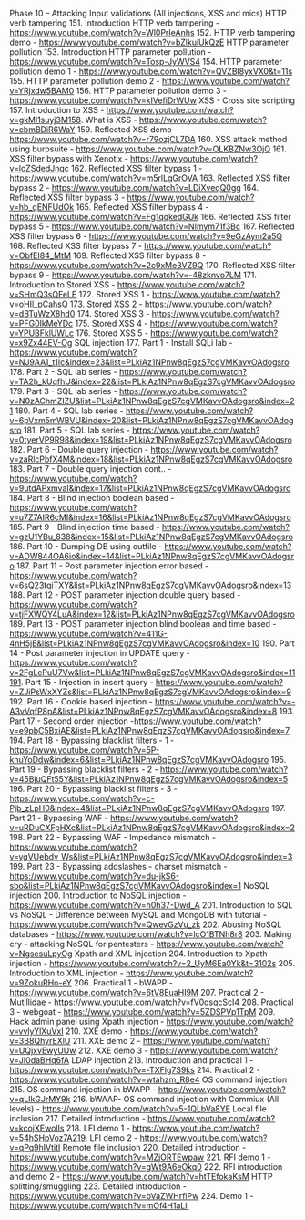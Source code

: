 Phase 10 – Attacking Input validations (All injections, XSS and mics)
HTTP verb tampering
151. Introduction HTTP verb tampering - https://www.youtube.com/watch?v=Wl0PrIeAnhs
152. HTTP verb tampering demo - https://www.youtube.com/watch?v=bZlkuiUkQzE
HTTP parameter pollution
153. Introduction HTTP parameter pollution - https://www.youtube.com/watch?v=Tosp-JyWVS4
154. HTTP parameter pollution demo 1 - https://www.youtube.com/watch?v=QVZBl8yxVX0&t=11s
155. HTTP parameter pollution demo 2 - https://www.youtube.com/watch?v=YRjxdw5BAM0
156. HTTP parameter pollution demo 3 - https://www.youtube.com/watch?v=kIVefiDrWUw
XSS - Cross site scripting
157. Introduction to XSS - https://www.youtube.com/watch?v=gkMl1suyj3M158. What is XSS - https://www.youtube.com/watch?v=cbmBDiR6WaY
159. Reflected XSS demo - https://www.youtube.com/watch?v=r79ozjCL7DA
160. XSS attack method using burpsuite - https://www.youtube.com/watch?v=OLKBZNw3OjQ
161. XSS filter bypass with Xenotix - https://www.youtube.com/watch?v=loZSdedJnqc
162. Reflected XSS filter bypass 1 - https://www.youtube.com/watch?v=m5rlLgGrOVA
163. Reflected XSS filter bypass 2 - https://www.youtube.com/watch?v=LDiXveqQ0gg
164. Reflected XSS filter bypass 3 - https://www.youtube.com/watch?v=hb_qENFUdOk
165. Reflected XSS filter bypass 4 - https://www.youtube.com/watch?v=Fg1qqkedGUk
166. Reflected XSS filter bypass 5 - https://www.youtube.com/watch?v=NImym71f3Bc
167. Reflected XSS filter bypass 6 - https://www.youtube.com/watch?v=9eGzAym2a5Q
168. Reflected XSS filter bypass 7 - https://www.youtube.com/watch?v=ObfEI84_MtM
169. Reflected XSS filter bypass 8 - https://www.youtube.com/watch?v=2c9xMe3VZ9Q
170. Reflected XSS filter bypass 9 - https://www.youtube.com/watch?v=-48zknvo7LM
171. Introduction to Stored XSS - https://www.youtube.com/watch?v=SHmQ3sQFeLE
172. Stored XSS 1 - https://www.youtube.com/watch?v=oHIl_pCahsQ
173. Stored XSS 2 - https://www.youtube.com/watch?v=dBTuWzX8hd0
174. Stored XSS 3 - https://www.youtube.com/watch?v=PFG0lkMeYDc
175. Stored XSS 4 - https://www.youtube.com/watch?v=YPUBFklUWLc
176. Stored XSS 5 - https://www.youtube.com/watch?v=x9Zx44EV-Og
SQL injection
177. Part 1 - Install SQLi lab - https://www.youtube.com/watch?v=NJ9AA1_t1Ic&index=23&list=PLkiAz1NPnw8qEgzS7cgVMKavvOAdogsro
178. Part 2 - SQL lab series - https://www.youtube.com/watch?v=TA2h_kUqfhU&index=22&list=PLkiAz1NPnw8qEgzS7cgVMKavvOAdogsro
179. Part 3 - SQL lab series - https://www.youtube.com/watch?v=N0zAChmZIZU&list=PLkiAz1NPnw8qEgzS7cgVMKavvOAdogsro&index=21
180. Part 4 - SQL lab series - https://www.youtube.com/watch?v=6pVxm5mWBVU&index=20&list=PLkiAz1NPnw8qEgzS7cgVMKavvOAdogsro
181. Part 5 - SQL lab series - https://www.youtube.com/watch?v=0tyerVP9R98&index=19&list=PLkiAz1NPnw8qEgzS7cgVMKavvOAdogsro
182. Part 6 - Double query injection - https://www.youtube.com/watch?v=zaRlcPbfX4M&index=18&list=PLkiAz1NPnw8qEgzS7cgVMKavvOAdogsro
183. Part 7 - Double query injection cont.. - https://www.youtube.com/watch?v=9utdAPxmvaI&index=17&list=PLkiAz1NPnw8qEgzS7cgVMKavvOAdogsro
184. Part 8 - Blind injection boolean based - https://www.youtube.com/watch?v=u7Z7AIR6cMI&index=16&list=PLkiAz1NPnw8qEgzS7cgVMKavvOAdogsro
185. Part 9 - Blind injection time based - https://www.youtube.com/watch?v=gzU1YBu_838&index=15&list=PLkiAz1NPnw8qEgzS7cgVMKavvOAdogsro
186. Part 10 - Dumping DB using outfile - https://www.youtube.com/watch?v=ADW844OA6io&index=14&list=PLkiAz1NPnw8qEgzS7cgVMKavvOAdogsro
187. Part 11 - Post parameter injection error based -
https://www.youtube.com/watch?v=6sQ23tqiTXY&list=PLkiAz1NPnw8qEgzS7cgVMKavvOAdogsro&index=13
188. Part 12 - POST parameter injection double query based -
https://www.youtube.com/watch?v=tjFXWQY4LuA&index=12&list=PLkiAz1NPnw8qEgzS7cgVMKavvOAdogsro
189. Part 13 - POST parameter injection blind boolean and time based -
https://www.youtube.com/watch?v=411G-4nH5jE&list=PLkiAz1NPnw8qEgzS7cgVMKavvOAdogsro&index=10
190. Part 14 - Post parameter injection in UPDATE query -
https://www.youtube.com/watch?v=2FgLcPuU7Vw&list=PLkiAz1NPnw8qEgzS7cgVMKavvOAdogsro&index=11191. Part 15 - Injection in insert query - https://www.youtube.com/watch?v=ZJiPsWxXYZs&list=PLkiAz1NPnw8qEgzS7cgVMKavvOAdogsro&index=9
192. Part 16 - Cookie based injection - https://www.youtube.com/watch?v=-A3vVqfP8pA&list=PLkiAz1NPnw8qEgzS7cgVMKavvOAdogsro&index=8
193. Part 17 - Second order injection -https://www.youtube.com/watch?v=e9pbC5BxiAE&list=PLkiAz1NPnw8qEgzS7cgVMKavvOAdogsro&index=7
194. Part 18 - Bypassing blacklist filters - 1 - https://www.youtube.com/watch?v=5P-knuYoDdw&index=6&list=PLkiAz1NPnw8qEgzS7cgVMKavvOAdogsro
195. Part 19 - Bypassing blacklist filters - 2 - https://www.youtube.com/watch?v=45BjuQFt55Y&list=PLkiAz1NPnw8qEgzS7cgVMKavvOAdogsro&index=5
196. Part 20 - Bypassing blacklist filters - 3 - https://www.youtube.com/watch?v=c-Pjb_zLpH0&index=4&list=PLkiAz1NPnw8qEgzS7cgVMKavvOAdogsro
197. Part 21 - Bypassing WAF - https://www.youtube.com/watch?v=uRDuCXFpHXc&list=PLkiAz1NPnw8qEgzS7cgVMKavvOAdogsro&index=2
198. Part 22 - Bypassing WAF - Impedance mismatch -
https://www.youtube.com/watch?v=ygVUebdv_Ws&list=PLkiAz1NPnw8qEgzS7cgVMKavvOAdogsro&index=3
199. Part 23 - Bypassing addslashes - charset mismatch -
https://www.youtube.com/watch?v=du-jkS6-sbo&list=PLkiAz1NPnw8qEgzS7cgVMKavvOAdogsro&index=1
NoSQL injection
200. Introduction to NoSQL injection - https://www.youtube.com/watch?v=h0h37-Dwd_A
201. Introduction to SQL vs NoSQL - Difference between MySQL and MongoDB with tutorial - https://www.youtube.com/watch?v=QwevGzVu_zk
202. Abusing NoSQL databases - https://www.youtube.com/watch?v=lcO1BTNh8r8
203. Making cry - attacking NoSQL for pentesters - https://www.youtube.com/watch?v=NgsesuLpyOg
Xpath and XML injection
204. Introduction to Xpath injection - https://www.youtube.com/watch?v=2_UyM6Ea0Yk&t=3102s
205. Introduction to XML injection - https://www.youtube.com/watch?v=9ZokuRHo-eY
206. Practical 1 - bWAPP - https://www.youtube.com/watch?v=6tV8EuaHI9M
207. Practical 2 - Mutillidae - https://www.youtube.com/watch?v=fV0qsqcScI4
208. Practical 3 - webgoat - https://www.youtube.com/watch?v=5ZDSPVp1TpM
209. Hack admin panel using Xpath injection - https://www.youtube.com/watch?v=vvlyYlXuVxI
210. XXE demo - https://www.youtube.com/watch?v=3B8QhyrEXlU
211. XXE demo 2 - https://www.youtube.com/watch?v=UQjxvEwyUUw
212. XXE demo 3 - https://www.youtube.com/watch?v=JI0daBHq6fA
LDAP injection
213. Introduction and practical 1 - https://www.youtube.com/watch?v=-TXFlg7S9ks
214. Practical 2 - https://www.youtube.com/watch?v=wtahzm_R8e4
OS command injection
215. OS command injection in bWAPP - https://www.youtube.com/watch?v=qLIkGJrMY9k
216. bWAAP- OS command injection with Commiux (All levels) - https://www.youtube.com/watch?v=5-1QLbVa8YE
Local file inclusion
217. Detailed introduction - https://www.youtube.com/watch?v=kcojXEwolIs
218. LFI demo 1 - https://www.youtube.com/watch?v=54hSHpVoz7A219. LFI demo 2 - https://www.youtube.com/watch?v=qPq9hIVtitI
Remote file inclusion
220. Detailed introduction - https://www.youtube.com/watch?v=MZjORTEwpaw
221. RFI demo 1 - https://www.youtube.com/watch?v=gWt9A6eOkq0
222. RFI introduction and demo 2 - https://www.youtube.com/watch?v=htTEfokaKsM
HTTP splitting/smuggling
223. Detailed introduction - https://www.youtube.com/watch?v=bVaZWHrfiPw
224. Demo 1 - https://www.youtube.com/watch?v=mOf4H1aLii